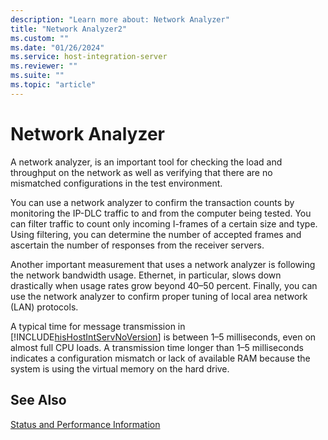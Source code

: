 ```yaml
---
description: "Learn more about: Network Analyzer"
title: "Network Analyzer2"
ms.custom: ""
ms.date: "01/26/2024"
ms.service: host-integration-server
ms.reviewer: ""
ms.suite: ""
ms.topic: "article"
---
```

# Network Analyzer
A network analyzer, is an important tool for checking the load and throughput on the network as well as verifying that there are no mismatched configurations in the test environment.  
  
You can use a network analyzer to confirm the transaction counts by monitoring the IP-DLC traffic to and from the computer being tested. You can filter traffic to count only incoming I-frames of a certain size and type. Using filtering, you can determine the number of accepted frames and ascertain the number of responses from the receiver servers.
  
Another important measurement that uses a network analyzer is following the network bandwidth usage. Ethernet, in particular, slows down drastically when usage rates grow beyond 40–50 percent. Finally, you can use the network analyzer to confirm proper tuning of local area network (LAN) protocols.

 A typical time for message transmission in [!INCLUDE[hisHostIntServNoVersion](../includes/hishostintservnoversion-md.md)] is between 1–5 milliseconds, even on almost full CPU loads. A transmission time longer than 1–5 milliseconds indicates a configuration mismatch or lack of available RAM because the system is using the virtual memory on the hard drive.
  
## See Also  
 [Status and Performance Information](../core/status-and-performance-information1.md)
